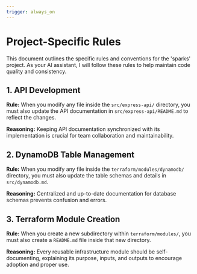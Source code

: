 ```yaml
---
trigger: always_on
---
```


# Project-Specific Rules

This document outlines the specific rules and conventions for the 'sparks' project. As your AI assistant, I will follow these rules to help maintain code quality and consistency.

## 1. API Development

**Rule:** When you modify any file inside the `src/express-api/` directory, you must also update the API documentation in `src/express-api/README.md` to reflect the changes.

**Reasoning:** Keeping API documentation synchronized with its implementation is crucial for team collaboration and maintainability.

## 2. DynamoDB Table Management

**Rule:** When you modify any file inside the `terraform/modules/dynamodb/` directory, you must also update the table schemas and details in `src/dynamodb.md`.

**Reasoning:** Centralized and up-to-date documentation for database schemas prevents confusion and errors.

## 3. Terraform Module Creation

**Rule:** When you create a new subdirectory within `terraform/modules/`, you must also create a `README.md` file inside that new directory.

**Reasoning:** Every reusable infrastructure module should be self-documenting, explaining its purpose, inputs, and outputs to encourage adoption and proper use.
